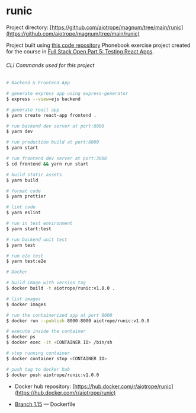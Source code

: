 # runic

Project directory: [https://github.com/aiotrope/magnum/tree/main/runic](https://github.com/aiotrope/magnum/tree/main/runic)

Project built using [this code repository](https://github.com/aiotrope/passlist) Phonebook exercise project created for the course in [Full Stack Open Part 5: Testing React Apps](https://fullstackopen.com/en/part5).

###### CLI Commands used for this project

```bash
# Backend & Frontend App

# generate express app using express-generator
$ express --view=ejs backend

# generate react app
$ yarn create react-app frontend .

# run backend dev server at port:8000
$ yarn dev

# run production build at port:8000
$ yarn start

# run frontend dev server at port:3000
$ cd frontend && yarn run start

# build static assets
$ yarn build

# format code
$ yarn prettier

# lint code
$ yarn eslint

# run in test environment
$ yarn start:test

# run backend unit test
$ yarn test

# run e2e test
$ yarn test:e2e

# Docker

# build image with version tag
$ docker build -t aiotrope/runic:v1.0.0 .

# list images
$ docker images

# run the containerized app at port 8000
$ docker run --publish 8000:8000 aiotrope/runic:v1.0.0

# execute inside the container
$ docker ps
$ docker exec -it <CONTAINER ID> /bin/sh

# stop running container
$ docker container stop <CONTAINER ID>

# push tag to docker hub
$ docker push aiotrope/runic:v1.0.0

```

- Docker hub repository: [https://hub.docker.com/r/aiotrope/runic](https://hub.docker.com/r/aiotrope/runic)

- [Branch 1.15](https://github.com/aiotrope/magnum/tree/1.15/runic/Dockerfile) — Dockerfile
